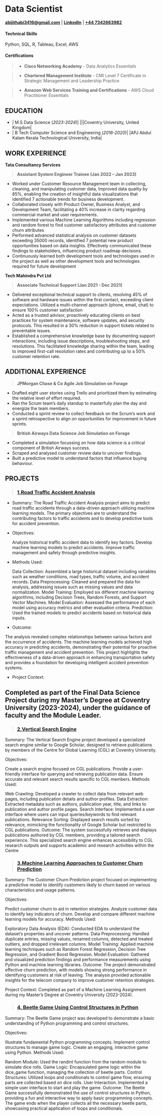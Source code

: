 # Data Scientist
**[abijithabi3416@gmail.com](mailto:abijithabi3416@gmail.com)** | 
**[LinkedIn](https://www.linkedin.com/in/abijithpandath/)** |
**[+44 7342663982](https://wa.me/message/NGSD2WRRP5W5F1)**

#### Technical Skills
Python, SQL, R, Tableau, Excel, AWS
 
#### Certifications
>- **Cisco Networking Academy** -  Data Analytics Essentials 

>- **Chartered Management Institute** - CMI Level 7 Certificate in Strategic Management and Leadership Practice

>- **Amazon Web Services Training and Certifications** - AWS Cloud Practitioner Essentials

## EDUCATION					       		
- | M.S Data Science (_2023-2024_)|                                     |||Coventry University, United Kingdom|
- | B Tech Computer Science and Engineering (_2016-2020_)|            |APJ Abdul Kalam Kerala Technological University, India|

## WORK EXPERIENCE
**Tata Consultancy Services**
>**Assistant System Engineer Trainee (Jan 2022 – Jan 2023)**
- Worked under Customer Resource Management team in collecting, cleaning, and manipulating customer data, Improved data quality by 85%, enabling the creation of insightful data visualizations that identified 7 actionable trends for business development. 
- Collaborated closely with Product Owner, Business Analyst, and Development Team, facilitating a 40% increase in clarity regarding commercial market and user requirements.
- Implemented various Machine Learning Algorithms including regression and random forest to find customer satisfactory attributes and customer churn attributes 
- Performed advanced statistical analysis on customer datasets exceeding 35000 records, identified 7 potential new product opportunities based on data insights. Effectively communicated these findings to stakeholders, influencing product roadmap decisions.
- Continuously learned both development tools and technologies used in the project as well as other development tools and technologies required for future development

**Tech Mahindra Pvt Ltd**  
>**Associate Technical Support (Jan 2021 - Dec 2021)**
- Delivered exceptional technical support to clients, resolving 45% of software and hardware issues within the first contact, exceeding client expectations. Utilized a multi-channel approach (phone, email, chat) to ensure 100% customer satisfaction
- Acted as a trusted advisor, proactively educating clients on best practices for system maintenance, software updates, and security protocols. This resulted in a 30% reduction in support tickets related to preventable issues.
- Established a comprehensive knowledge base by documenting support interactions, including issue descriptions, troubleshooting steps, and resolutions. This facilitated knowledge sharing within the team, leading to improved first-call resolution rates and contributing up to a 50% customer retention rate.

## ADDITIONAL EXPERIENCE
>**JPMorgan Chase & Co Agile Job Simulation on Forage**
- Drafted eight user stories using Trello and prioritized them by estimating the relative level of effort required. 
- Ran the Scrum team’s daily standup to masterfully plan the day and energize the team members. 
- Conducted a sprint review to collect feedback on the Scrum’s work and a sprint retrospective to align on opportunities for improvement in future sprints.
 
>**British Airways Data Science Job Simulation on Forage**
- Completed a simulation focussing on how data science is a critical component of British Airways success. 
- Scraped and analysed customer review data to uncover findings. 
- Built a predictive model to understand factors that influence buying behaviour.

## PROJECTS
> ### [1.Road Traffic Accident Analysis](https://github.com/abijithabi3416/Projects/tree/main/Road%20Traffic%20Accident)

  - Summary:
    The Road Traffic Accident Analysis project aims to predict road traffic accidents through a data-driven approach utilizing machine learning models. The primary objectives are to understand the contributing factors to traffic accidents and to develop predictive 
    tools for accident prevention.

  - Objectives:

    Analyze historical traffic accident data to identify key factors.
    Develop machine learning models to predict accidents.
    Improve traffic management and safety through predictive insights.

  - Methods Used:

    Data Collection: Assembled a large historical dataset including variables such as weather conditions, road types, traffic volume, and accident records.
    Data Preprocessing: Cleaned and prepared the data for analysis, addressing issues such as missing values and data normalization.
    Model Training: Employed six different machine learning algorithms, including Decision Trees, Random Forests, and Support Vector Machines.
    Model Evaluation: Assessed the performance of each model using accuracy metrics and other evaluation criteria.
    Prediction: Used the trained models to predict accidents based on historical data inputs.

  - Outcome:

  The analysis revealed complex relationships between various factors and the occurrence of accidents. The machine learning models achieved high accuracy in predicting accidents, demonstrating their potential for proactive traffic management and accident prevention. 
  This project highlights the effectiveness of a data-driven approach in enhancing transportation safety and provides a foundation for developing intelligent accident prevention systems.

  - Project Context:

  Completed as part of the Final Data Science Project during my Master’s Degree at Coventry University (2023-2024), under the guidance of faculty and the Module Leader.
--- 
> ### [2.Vertical Search Engine](https://github.com/abijithabi3416/Projects/tree/main/Vertical%20Search%20Engine)
Summary:
The Vertical Search Engine project developed a specialized search engine similar to Google Scholar, designed to retrieve publications by members of the Centre for Global Learning (CGL) at Coventry University.

Objectives:

Create a search engine focused on CGL publications.
Provide a user-friendly interface for querying and retrieving publication data.
Ensure accurate and relevant search results specific to CGL members.
Methods Used:

Web Crawling: Developed a crawler to collect data from relevant web pages, including publication details and author profiles.
Data Extraction: Extracted metadata such as authors, publication year, title, and links to publication and author profile pages.
Search Interface: Implemented a user interface where users can input queries/keywords to find relevant publications.
Relevance Sorting: Displayed search results sorted by relevance, mimicking the functionality of Google Scholar but restricted to CGL publications.
Outcome:
The system successfully retrieves and displays publications authored by CGL members, providing a tailored search experience. This specialized search engine enhances accessibility to CGL research outputs and supports academic and research activities within the Centre 

> ### [3.Machine Learning Approaches to Customer Churn Prediction](https://github.com/abijithabi3416/Projects/tree/efa68e5bb27ba2d559c8483b29b4d57243b24257/Machine%20Learning%20Approaches%20to%20Customer%20Churn%20Prediction)
Summary:
The Customer Churn Prediction project focused on implementing a predictive model to identify customers likely to churn based on various characteristics and usage patterns.

Objectives:

Predict customer churn to aid in retention strategies.
Analyze customer data to identify key indicators of churn.
Develop and compare different machine learning models for accuracy.
Methods Used:

Exploratory Data Analysis (EDA): Conducted EDA to understand the dataset’s properties and uncover patterns.
Data Preprocessing: Handled duplicate entries, missing values, renamed columns, detected and treated outliers, and dropped irrelevant columns.
Model Training: Applied machine learning techniques such as Random Forest Regression, Decision Tree Regression, and Gradient Boost Regression.
Model Evaluation: Gathered and visualized prediction findings and performance measurements using Python and machine learning libraries.
Outcome:
The project demonstrated effective churn prediction, with models showing strong performance in identifying customers at risk of leaving. The analysis provided actionable insights for the telecom company to improve customer retention strategies.

Project Context:
Completed as part of a Machine Learning Assignment during my Master’s Degree at Coventry University (2023-2024).
> ### [4. Beetle Game Using Control Structures in Python](https://github.com/abijithabi3416/Projects/tree/main/Beetle%20Game)
Summary:
The Beetle Game project was developed to demonstrate a basic understanding of Python programming and control structures.

Objectives:

Illustrate fundamental Python programming concepts.
Implement control structures to manage game logic.
Create an engaging, interactive game using Python.
Methods Used:

Random Module: Used the randint function from the random module to simulate dice rolls.
Game Logic: Encapsulated game logic within the dice_game function, managing the collection of beetle parts.
Control Structures: Utilized loops and conditionals to control game flow, ensuring parts are collected based on dice rolls.
User Interaction: Implemented a simple user interface to start and play the game.
Outcome:
The Beetle Game successfully demonstrated the use of control structures in Python, providing a fun and interactive way to apply basic programming concepts. The game ends when the player collects all the necessary beetle parts, showcasing practical application of loops and conditionals.
 
